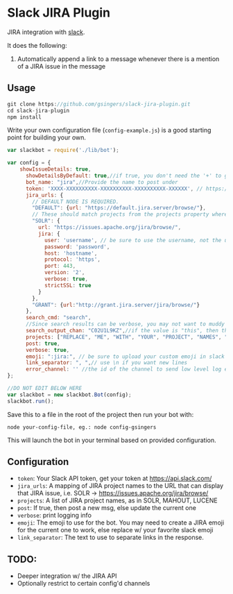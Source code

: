 # Slack JIRA Plugin

JIRA integration with [slack](http://slack.com).  

It does the following:

1. Automatically append a link to a message whenever there is a mention of a JIRA issue in the message

## Usage

```javascript
git clone https://github.com/gsingers/slack-jira-plugin.git
cd slack-jira-plugin
npm install
```

Write your own configuration file (`config-example.js`) is a good starting point for building your own.

```javascript
var slackbot = require('./lib/bot');

var config = {
    showIssueDetails: true,
      showDetailsByDefault: true,//if true, you don't need the '+' to get details
      bot_name: "jira",//Provide the name to post under
      token: 'XXXX-XXXXXXXXXX-XXXXXXXXXX-XXXXXXXXXX-XXXXXX', // https://api.slack.com/web
      jira_urls: {
        // DEFAULT NODE IS REQUIRED.
        "DEFAULT": {url: "https://default.jira.server/browse/"},
        // These should match projects from the projects property where you want to use a configuration other than the default
        "SOLR": {
          url: "https://issues.apache.org/jira/browse/",
          jira: {
            user: 'username', // be sure to use the username, not the user email
            password: 'password',
            host: 'hostname',
            protocol: 'https',
            port: 443,
            version: '2',
            verbose: true,
            strictSSL: true
          }
        },
        "GRANT": {url:"http://grant.jira.server/jira/browse/"}
      },
      search_cmd: "search",
      //Since search results can be verbose, you may not want to muddy the channel
      search_output_chan: "C02U1L9KZ",//if the value is "this", then the current channel will be used, else the name of a channel
      projects: ["REPLACE", "ME", "WITH", "YOUR", "PROJECT", "NAMES", "GRANT", "SOLR"],
      post: true,
      verbose: true,
      emoji: ":jira:", // be sure to upload your custom emoji in slack
      link_separator: ", ",// use \n if you want new lines
      error_channel: '' //the id of the channel to send low level log errors.  If not defined, will use the current channel
};

//DO NOT EDIT BELOW HERE
var slackbot = new slackbot.Bot(config);
slackbot.run();
```

Save this to a file in the root of the project then run your bot with:

    node your-config-file, eg.: node config-gsingers

This will launch the bot in your terminal based on provided configuration.

## Configuration

- `token`: Your Slack API token, get your token at https://api.slack.com/
- `jira_urls`: A mapping of JIRA project names to the URL that can display that JIRA issue, i.e. SOLR -> https://issues.apache.org/jira/browse/
- `projects`: A list of JIRA project names, as in SOLR, MAHOUT, LUCENE
- `post`: If true, then post a new msg, else update the current one
- `verbose`: print logging info
- `emoji`: The emoji to use for the bot.  You may need to create a JIRA emoji for the current one to work, else replace w/ your favorite slack emoji
- `link_separator`: The text to use to separate links in the response.

## TODO:

- Deeper integration w/ the JIRA API
- Optionally restrict to certain config'd channels
